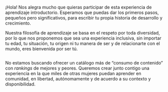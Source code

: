 ¡Hola! Nos alegra mucho que quieras participar de esta experiencia de aprendizaje introductorio. Esperamos que puedas dar los primeros pasos, pequeños pero significativos, para escribir tu propia historia de desarrollo y crecimiento.

Nuestra filosofía de aprendizaje se basa en el respeto por toda diversidad, por lo que nos proponemos que sea una experiencia inclusiva, sin importar tu edad, tu situación, tu origen ni tu manera de ser y de relacionarte con el mundo, eres bienvenida por ser tú. 

<img src="file:///home/diegovelezg/Documentos/GitHub/codigom/assets/dandelion.jpg" title="" alt="" data-align="left">

No estamos buscando ofrecer un catálogo más de “consumo de contenido” con *rankings* de mejores y peores. Queremos crear junto contigo una experiencia en la que miles de otras mujeres puedan aprender en comunidad, en libertad, autónomamente y de acuerdo a su contexto y disponibilidad. 

# 
